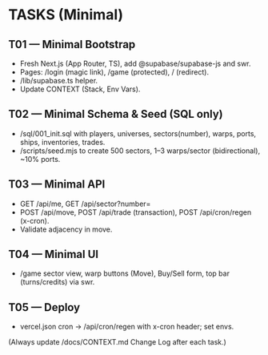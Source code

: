 # TASKS (Minimal)

## T01 — Minimal Bootstrap
- Fresh Next.js (App Router, TS), add @supabase/supabase-js and swr.
- Pages: /login (magic link), /game (protected), / (redirect).
- /lib/supabase.ts helper.
- Update CONTEXT (Stack, Env Vars).

## T02 — Minimal Schema & Seed (SQL only)
- /sql/001_init.sql with players, universes, sectors(number), warps, ports, ships, inventories, trades.
- /scripts/seed.mjs to create 500 sectors, 1–3 warps/sector (bidirectional), ~10% ports.

## T03 — Minimal API
- GET /api/me, GET /api/sector?number=
- POST /api/move, POST /api/trade (transaction), POST /api/cron/regen (x-cron).
- Validate adjacency in move.

## T04 — Minimal UI
- /game sector view, warp buttons (Move), Buy/Sell form, top bar (turns/credits) via swr.

## T05 — Deploy
- vercel.json cron → /api/cron/regen with x-cron header; set envs.

(Always update /docs/CONTEXT.md Change Log after each task.)
